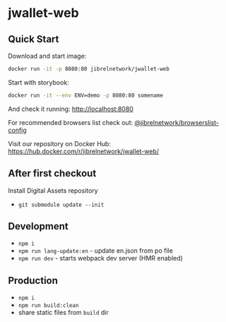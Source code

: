 # jwallet-web

## Quick Start

Download and start image:

```bash
docker run -it -p 8080:80 jibrelnetwork/jwallet-web
```

Start with storybook:

```bash
docker run -it --env ENV=demo -p 8080:80 somename
```

And check it running: [http://localhost:8080]()

For recommended browsers list check out: [@jibrelnetwork/browserslist-config](https://github.com/jibrelnetwork/browserslist-config)

Visit our repository on Docker Hub: https://hub.docker.com/r/jibrelnetwork/jwallet-web/

## After first checkout

Install Digital Assets repository
* `git submodule update --init`

## Development
* `npm i`
* `npm run lang-update:en` - update en.json from po file
* `npm run dev` - starts webpack dev server (HMR enabled)

## Production

* `npm i`
* `npm run build:clean`
* share static files from `build` dir
